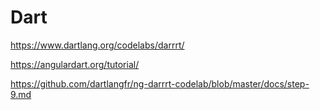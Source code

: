 # Dart #

https://www.dartlang.org/codelabs/darrrt/

https://angulardart.org/tutorial/

https://github.com/dartlangfr/ng-darrrt-codelab/blob/master/docs/step-9.md